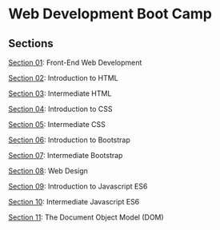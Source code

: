# Web Development Boot Camp

## Sections

[Section 01](https://github.com/bhoamikhona/web-development-bootcamp/tree/main/Section%2001): Front-End Web Development

[Section 02](https://github.com/bhoamikhona/web-development-bootcamp/tree/main/Section%2002): Introduction to HTML

[Section 03](https://github.com/bhoamikhona/web-development-bootcamp/tree/main/Section%2003): Intermediate HTML

[Section 04](https://github.com/bhoamikhona/web-development-bootcamp/tree/main/Section%2004): Introduction to CSS

[Section 05](https://github.com/bhoamikhona/web-development-bootcamp/tree/main/Section%2005): Intermediate CSS

[Section 06](https://github.com/bhoamikhona/web-development-bootcamp/tree/main/Section%2006): Introduction to Bootstrap

[Section 07](https://github.com/bhoamikhona/web-development-bootcamp/tree/main/Section%2007): Intermediate Bootstrap

[Section 08](https://github.com/bhoamikhona/web-development-bootcamp/tree/main/Section%2008): Web Design

[Section 09](https://github.com/bhoamikhona/web-development-bootcamp/tree/main/Section%2009): Introduction to Javascript ES6

[Section 10](https://github.com/bhoamikhona/web-development-bootcamp/tree/main/Section%2010): Intermediate Javascript ES6

[Section 11](https://github.com/bhoamikhona/web-development-bootcamp/tree/main/Section%2011): The Document Object Model (DOM)
